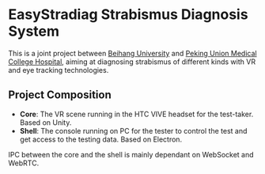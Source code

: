# EasyStradiag Strabismus Diagnosis System
This is a joint project between [Beihang University](https://www.buaa.edu.cn/) and [Peking Union Medical College Hospital](https://www.pumch.cn/index.html), aiming at diagnosing strabismus of different kinds with VR and eye tracking technologies. 

## Project Composition

+ **Core**: The VR scene running in the HTC VIVE headset for the test-taker. Based on Unity.
+ **Shell**: The console running on PC for the tester to control the test and get access to the testing data. Based on Electron.

IPC between the core and the shell is mainly dependant on WebSocket and WebRTC.

